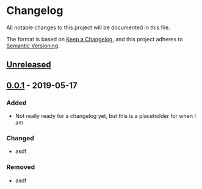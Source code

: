 # Changelog
All notable changes to this project will be documented in this file.

The format is based on [Keep a Changelog](https://keepachangelog.com/en/1.0.0/),
and this project adheres to [Semantic Versioning](https://semver.org/spec/v2.0.0.html).

## [Unreleased]

## [0.0.1] - 2019-05-17
### Added
- Not really ready for a changelog yet, but this is a placeholder for when I am

### Changed
- asdf

### Removed
- asdf

[Unreleased]: https://github.com/jamesblacklock/caesar/compare/v0.0.1...HEAD
[0.0.1]: https://github.com/jamesblacklock/caesar/releases/tag/v0.0.1
